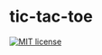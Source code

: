 # tic-tac-toe

[![MIT license](https://img.shields.io/badge/license-MIT-blue.svg)](https://github.com//fp-homework/blob/master/hw0/LICENSE)
